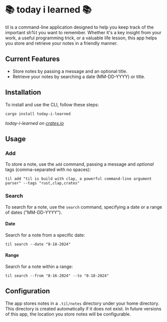 # 📚 today i learned 📚

til is a command-line application designed to help you keep track of the important sh%t you want to remember. Whether it's a key insight from your work, a useful programming trick, or a valuable life lesson, this app helps you store and retrieve your notes in a friendly manner.

## Current Features

- Store notes by passing a message and an optional title.
- Retrieve your notes by searching a date (MM-DD-YYYY) or title.

## Installation

To install and use the CLI, follow these steps:

```
cargo install today-i-learned
```

_today-i-learned on [crates.io](https://crates.io/crates/today-i-learned)_

## Usage

### Add

To store a note, use the `add` command, passing a message and _optional_ tags (comma-separated with no spaces):

```
til add "til is build with clap, a powerful command-line argument parser" --tags "rust,clap,crates"
```

### Search

To search for a note, use the `search` command, specifying a date or a range of dates ("MM-DD-YYYY").

#### Date

Search for a note from a specific date:

```
til search --date "8-18-2024"
```

#### Range

Search for a note within a range:

```
til search --from "8-16-2024" --to "8-18-2024"
```

## Configuration

The app stores notes in a `.til/notes` directory under your home directory. This directory is created automatically if it does not exist. In future versions of this app, the location you store notes will be configurable.

